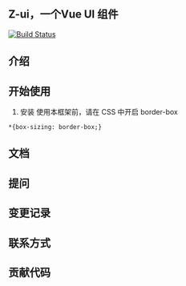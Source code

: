 ## Z-ui，一个Vue UI 组件
[![Build Status](https://travis-ci.com/chanzed/Z-ui.svg?branch=master)](https://travis-ci.com/chanzed/Z-ui)
## 介绍

## 开始使用

1. 安装
使用本框架前，请在 CSS 中开启 border-box

```
*{box-sizing: border-box;}
```
## 文档

## 提问

## 变更记录

## 联系方式

## 贡献代码